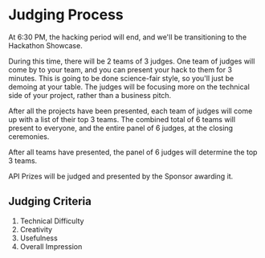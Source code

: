 # Judging Process

At 6:30 PM, the hacking period will end, and we'll be transitioning to the Hackathon Showcase. 

During this time, there will be 2 teams of 3 judges. One team of judges will come by to your team, and you can present your hack to them for 3 minutes. This is going to be done science-fair style, so you'll just be demoing at your table.
The judges will be focusing more on the technical side of your project, rather than a business pitch.

After all the projects have been presented, each team of judges will come up with a list of their top 3 teams. 
The combined total of 6 teams will present to everyone, and the entire panel of 6 judges, at the closing ceremonies. 

After all teams have presented, the panel of 6 judges will determine the top 3 teams.

API Prizes will be judged and presented by the Sponsor awarding it.

## Judging Criteria

1. Technical Difficulty
2. Creativity
3. Usefulness
4. Overall Impression 
